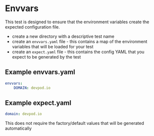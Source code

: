 # Envvars

This test is designed to ensure that the environment variables create the expected
configuration file.

- create a new directory with a descriptive test name
- create an `envvars.yaml` file - this contains a map of the environment variables that will be loaded for your test
- create an `expect.yaml` file - this contains the config YAML that you expect to be generated by the test

## Example envvars.yaml

```yaml
envvars:
    DOMAIN: devpod.io
```

## Example expect.yaml

```yaml
domain: devpod.io
```

This does not require the factory/default values that will be generated automatically
